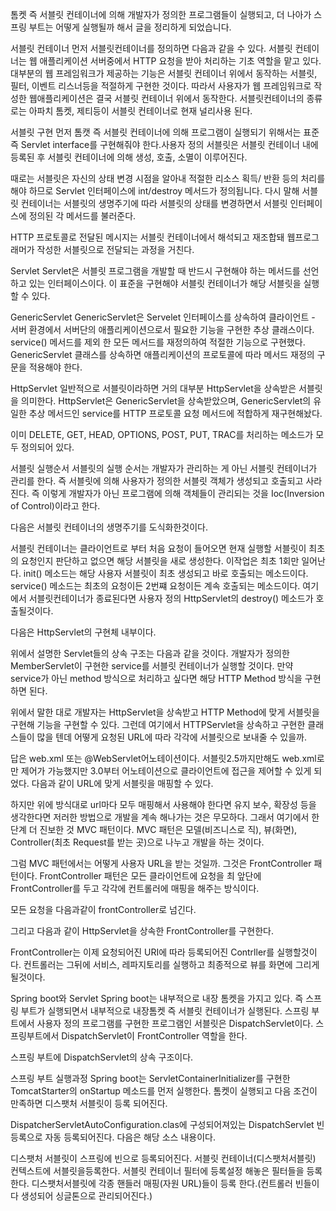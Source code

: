 톰켓 즉 서블릿 컨테이너에 의해 개발자가 정의한 프로그램들이 실행되고, 더 나아가 스프링 부트는 어떻게 실행될까 해서 글을 정리하게 되었습니다.

서블릿 컨테이너
먼저 서블릿컨테이너를 정의하면 다음과 같을 수 있다. 서블릿 컨테이너는 웹 애플리케이션 서버중에서 HTTP 요청을 받아 처리하는 기초 역할을 맡고 있다. 대부분의 웹 프레임워크가 제공하는 기능은 서블릿 컨테이너 위에서 동작하는 서블릿, 필터, 이벤트 리스너등을 적절하게 구현한 것이다. 따라서 사용자가 웹 프레임워크로 작성한 웹애플리케이션은 결국 서블릿 컨테이너 위에서 동작한다. 서블릿컨테이너의 종류로는 아파치 톰켓, 제티등이 서블릿 컨테이너로 현재 널리사용 된다.

서블릿 구현
먼저 톰캣 즉 서블릿 컨테이너에 의해 프로그램이 실행되기 위해서는 표준 즉 Servlet interface를 구현해줘야 한다.사용자 정의 서블릿은 서블릿 컨테이너 내에 등록된 후 서블릿 컨테이너에 의해 생성, 호출, 소멸이 이루어진다.

때로는 서블릿은 자신의 상태 변경 시점을 알아내 적절한 리소스 획득/ 반환 등의 처리를 해야 하므로 Servlet 인터페이스에 int/destroy 메서드가 정의됩니다. 다시 말해 서블릿 컨테이너는 서블릿의 생명주기에 따라 서블릿의 상태를 변경하면서 서블릿 인터페이스에 정의된 각 메서드를 불러준다.

HTTP 프로토콜로 전달된 메시지는 서블릿 컨테이너에서 해석되고 재조합돼 웹프로그래머가 작성한 서블릿으로 전달되는 과정을 거친다.

Servlet
Servlet은 서블릿 프로그램을 개발할 때 반드시 구현해야 하는 메서드를 선언하고 있는 인터페이스이다. 이 표준을 구현해야 서블릿 컨테이너가 해당 서블릿을 실행할 수 있다.

GenericServlet
GenericServlet은 Servelet 인터페이스를 상속하여 클라이언트 - 서버 환경에서 서버단의 애플리케이션으로서 필요한 기능을 구현한 추상 클래스이다. service() 메서드를 제외 한 모든 메서드를 재정의하여 적절한 기능으로 구현했다. GenericServlet 클래스를 상속하면 애플리케이션의 프로토콜에 따라 메서드 재정의 구문을 적용해야 한다.

HttpServlet
일반적으로 서블릿이라하면 거의 대부분 HttpServlet을 상속받은 서블릿을 의미한다. HttpServlet은 GenericServlet을 상속받았으며, GenericServlet의 유일한 추상 메서드인 service를 HTTP 프로토콜 요청 메서드에 적합하게 재구현해놨다.

이미 DELETE, GET, HEAD, OPTIONS, POST, PUT, TRAC를 처리하는 메소드가 모두 정의되어 있다.

서블릿 실행순서
서블릿의 실행 순서는 개발자가 관리하는 게 아닌 서블릿 컨테이너가 관리를 한다. 즉 서블릿에 의해 사용자가 정의한 서블릿 객체가 생성되고 호출되고 사라진다. 즉 이렇게 개발자가 아닌 프로그램에 의해 객체들이 관리되는 것을 Ioc(Inversion of Control)이라고 한다.

다음은 서블릿 컨테이너의 생명주기를 도식화한것이다.


서블릿 컨테이너는 클라이언트로 부터 처음 요청이 들어오면 현재 실행할 서블릿이 최초의 요청인지 판단하고 없으면 해당 서블릿을 새로 생성한다. 이작업은 최초 1회만 일어난다.
init() 메소드는 해당 사용자 서블릿이 최초 생성되고 바로 호출되는 메소드이다.
service() 메소드는 최초의 요청이든 2번쨰 요청이든 계속 호출되는 메소드이다.
여기에서 서블릿컨테이너가 종료된다면 사용자 정의 HttpServlet의 destroy() 메소드가 호출될것이다.

다음은 HttpServlet의 구현체 내부이다.

 	 
위에서 설명한 Servlet들의 상속 구조는 다음과 같을 것이다. 개발자가 정의한 MemberServlet이 구현한 service를 서블릿 컨테이너가 실행할 것이다. 만약 service가 아닌 method 방식으로 처리하고 싶다면 해당 HTTP Method 방식을 구현하면 된다.


위에서 말한 대로 개발자는 HttpServlet을 상속받고 HTTP Method에 맞게 서블릿을 구현해 기능을 구현할 수 있다. 그런데 여기에서 HTTPServlet을 상속하고 구현한 클래스들이 많을 텐데 어떻게 요청된 URL에 따라 각각에 서블릿으로 보내줄 수 있을까.

답은 web.xml 또는 @WebServlet어노테이션이다. 서블릿2.5까지만해도 web.xml로만 제어가 가능했지만 3.0부터 어노테이션으로 클라이언트에 접근을 제어할 수 있게 되었다. 다음과 같이 URL에 맞게 서블릿을 매핑할 수 있다.

 	 
 	 
하지만 위에 방식대로 url마다 모두 매핑해서 사용해야 한다면 유지 보수, 확장성 등을 생각한다면 저러한 방법으로 개발을 계속 해나가는 것은 무모하다. 그래서 여기에서 한 단계 더 진보한 것 MVC 패턴이다. MVC 패턴은 모델(비즈니스로 직), 뷰(화면), Controller(최초 Request를 받는 곳)으로 나누고 개발을 하는 것이다.

그럼 MVC 패턴에서는 어떻게 사용자 URL을 받는 것일까. 그것은 FrontController 패턴이다. FrontController 패턴은 모든 클라이언트에 요청을 최 앞단에 FrontController를 두고 각각에 컨트롤러에 매핑을 해주는 방식이다.

모든 요청을 다음과같이 frontController로 넘긴다.

 	 
그리고 다음과 같이 HttpServlet을 상속한 FrontController를 구현한다.

 	 
FrontController는 이제 요청되어진 URI에 따라 등록되어진 Contrller를 실행할것이다. 컨트롤러는 그뒤에 서비스, 레파지토리를 실행하고 최종적으로 뷰를 화면에 그리게 될것이다.

Spring boot와 Servlet
Spring boot는 내부적으로 내장 톰켓을 가지고 있다. 즉 스프링 부트가 실행되면서 내부적으로 내장톰켓 즉 서블릿 컨테이너가 실행된다. 스프링 부트에서 사용자 정의 프로그램를 구현한 프로그램인 서블릿은 DispatchServlet이다. 스프링부트에서 DispatchServlet이 FrontController 역할을 한다.

스프링 부트에 DispatchServlet의 상속 구조이다.


스프링 부트 실행과정
Spring boot는 ServletContainerInitializer를 구현한 TomcatStarter의 onStartup 메소드를 먼저 실행한다. 톰켓이 실행되고 다음 조건이 만족하면 디스팻처 서블릿이 등록 되어진다.

DispatcherServletAutoConfiguration.clas에 구성되어져있는 DispatchServlet 빈 등록으로 자동 등록되어진다. 다음은 해당 소스 내용이다.

 	 
디스팻처 서블릿이 스프링에 빈으로 등록되어진다.
서블릿 컨테이너(디스팻처서블릿) 컨텍스트에 서블릿을등록한다.
서블릿 컨테이너 필터에 등록설정 해놓은 필터들을 등록한다.
디스팻처서블릿에 각종 핸들러 매핑(자원 URL)들이 등록 한다.(컨트롤러 빈들이 다 생성되어 싱글톤으로 관리되어진다.)
